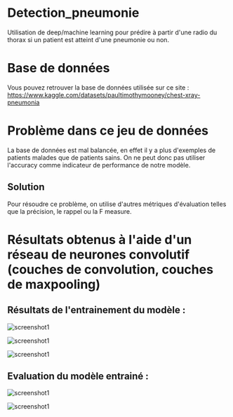 # Detection_pneumonie
Utilisation de deep/machine learning pour prédire à partir d'une radio du thorax si un patient est atteint d'une pneumonie ou non.

# Base de données

Vous pouvez retrouver la base de données utilisée sur ce site : https://www.kaggle.com/datasets/paultimothymooney/chest-xray-pneumonia

# Problème dans ce jeu de données 

La base de données est mal balancée, en effet il y a plus d'exemples de patients malades que de patients sains.
On ne peut donc pas utiliser l'accuracy comme indicateur de performance de notre modèle.

## Solution 

Pour résoudre ce problème, on utilise d'autres métriques d'évaluation telles que la précision, le rappel ou la F measure.

# Résultats obtenus à l'aide d'un réseau de neurones convolutif (couches de convolution, couches de maxpooling)

## Résultats de l'entrainement du modèle :

![screenshot1](https://github.com/Bessouat40/Appli-scrapping-google-image/blob/main/cnn_train_result.png?raw=true)

![screenshot1](https://github.com/Bessouat40/Appli-scrapping-google-image/blob/main/cnn_hist1.png?raw=true)

![screenshot1](https://github.com/Bessouat40/Appli-scrapping-google-image/blob/main/cnn_hist2.png?raw=true)

## Evaluation du modèle entrainé :

![screenshot1](https://github.com/Bessouat40/Appli-scrapping-google-image/blob/main/cnn_train_metrics.png?raw=true)

![screenshot1](https://github.com/Bessouat40/Appli-scrapping-google-image/blob/main/cnn_interpretation.png?raw=true)
